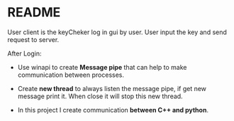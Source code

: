 # README

User client is the keyCheker log in gui by user. User input the key and send request to server.

After Login:

* Use winapi to create **Message pipe** that can help to make communication between processes.

* Create **new thread** to always listen the message pipe, if get new message print it. When close it will stop this new thread.

* In this project I create communication **between C++ and python**.